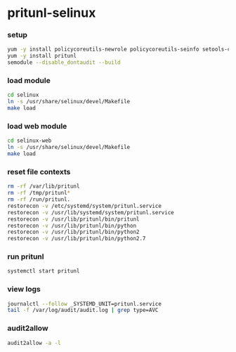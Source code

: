 # pritunl-selinux

### setup

```bash
yum -y install policycoreutils-newrole policycoreutils-seinfo setools-console
yum -y install pritunl
semodule --disable_dontaudit --build
```

### load module

```bash
cd selinux
ln -s /usr/share/selinux/devel/Makefile
make load
```

### load web module

```bash
cd selinux-web
ln -s /usr/share/selinux/devel/Makefile
make load
```

### reset file contexts

```bash
rm -rf /var/lib/pritunl
rm -rf /tmp/pritunl*
rm -rf /run/pritunl.
restorecon -v /etc/systemd/system/pritunl.service
restorecon -v /usr/lib/systemd/system/pritunl.service
restorecon -v /usr/lib/pritunl/bin/pritunl
restorecon -v /usr/lib/pritunl/bin/python
restorecon -v /usr/lib/pritunl/bin/python2
restorecon -v /usr/lib/pritunl/bin/python2.7
```

### run pritunl

```bash
systemctl start pritunl
```

### view logs

```bash
journalctl --follow _SYSTEMD_UNIT=pritunl.service
tail -f /var/log/audit/audit.log | grep type=AVC
```

### audit2allow

```bash
audit2allow -a -l
```
